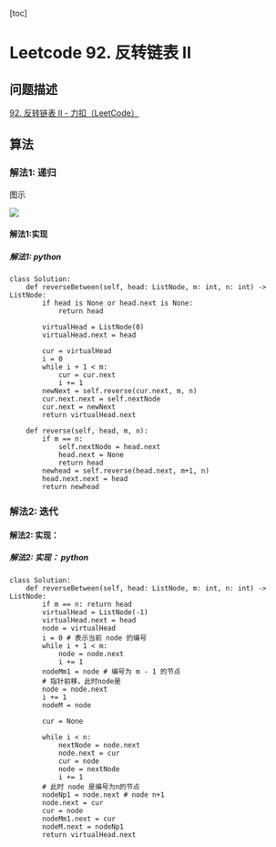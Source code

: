 [toc]

# Leetcode 92. 反转链表 II 

## 问题描述

[92. 反转链表 II - 力扣（LeetCode）](https://leetcode-cn.com/problems/reverse-linked-list-ii/)

## 算法

### 解法1: 递归

图示

![](https://gitee.com/EdwardElric_1683260718/picture_bed/raw/master/img/20200426182333.png)

#### 解法1:实现

##### 解法1: python

```
class Solution:
    def reverseBetween(self, head: ListNode, m: int, n: int) -> ListNode:
        if head is None or head.next is None: 
            return head

        virtualHead = ListNode(0)
        virtualHead.next = head

        cur = virtualHead
        i = 0
        while i + 1 < m:
            cur = cur.next 
            i += 1
        newNext = self.reverse(cur.next, m, n)
        cur.next.next = self.nextNode
        cur.next = newNext
        return virtualHead.next

    def reverse(self, head, m, n):
        if m == n:
            self.nextNode = head.next
            head.next = None
            return head
        newhead = self.reverse(head.next, m+1, n)
        head.next.next = head
        return newhead
```

### 解法2: 迭代

#### 解法2: 实现：

##### 解法2: 实现： python

```
class Solution:
    def reverseBetween(self, head: ListNode, m: int, n: int) -> ListNode:
        if m == n: return head
        virtualHead = ListNode(-1)
        virtualHead.next = head
        node = virtualHead
        i = 0 # 表示当前 node 的编号
        while i + 1 < m:
            node = node.next
            i += 1
        nodeMm1 = node # 编号为 m - 1 的节点
        # 指针前移，此时node是
        node = node.next
        i += 1
        nodeM = node 

        cur = None
        
        while i < n:
            nextNode = node.next
            node.next = cur
            cur = node
            node = nextNode
            i += 1
        # 此时 node 是编号为n的节点
        nodeNp1 = node.next # node n+1
        node.next = cur
        cur = node
        nodeMm1.next = cur
        nodeM.next = nodeNp1
        return virtualHead.next
```